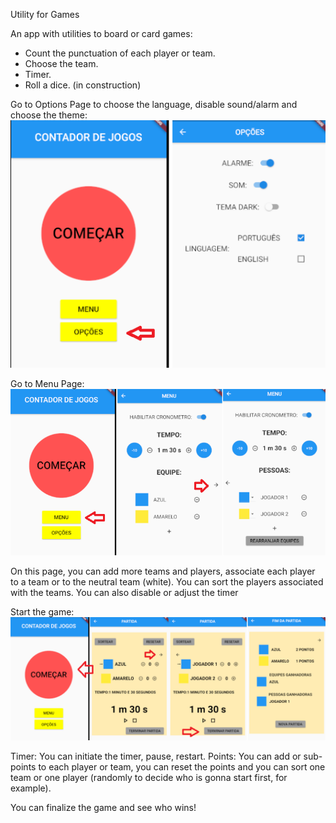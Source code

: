 Utility for Games

An app with utilities to board or card games:
- Count the punctuation of each player or team. 
- Choose the team. 
- Timer.
- Roll a dice. (in construction)


Go to Options Page to choose the language, disable sound/alarm and choose the theme:
![](images/go_to_options.png)

Go to Menu Page:
![](images/go_to_menu.png)

On this page, you can add more teams and players, associate each player to a team or to the neutral team (white). You can sort the players associated with the teams.
You can also disable or adjust the timer

Start the game:
![](images/start_game.png)

Timer: You can initiate the timer, pause, restart. 
Points: You can add or sub-points to each player or team, you can reset the points and you can sort one team or one player (randomly to decide who is gonna start first, for example).

You can finalize the game and see who wins!
